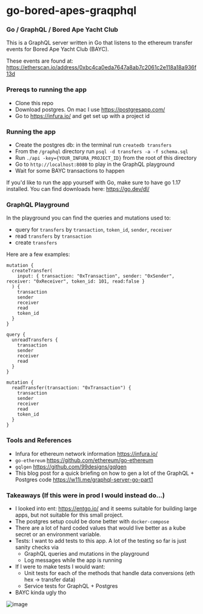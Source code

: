 # go-bored-apes-graqphql

### Go / GraphQL / Bored Ape Yacht Club

This is a GraphQL server written in Go that listens to the ethereum transfer events for Bored Ape Yacht Club (BAYC).

These events are found at:
https://etherscan.io/address/0xbc4ca0eda7647a8ab7c2061c2e118a18a936f13d

### Prereqs to running the app
* Clone this repo
* Download postgres. On mac I use https://postgresapp.com/
* Go to https://infura.io/ and get set up with a project id

### Running the app
* Create the postgres db: in the terminal run `createdb transfers`
* From the `/graphql` directory run `psql -d transfers -a -f schema.sql`
* Run `./api -key={YOUR_INFURA_PROJECT_ID}` from the root of this directory
* Go to `http://localhost:8080` to play in the GraphQL playground
* Wait for some BAYC transactions to happen

If you'd like to run the app yourself with Go, make sure to have go 1.17 installed.
You can find downloads here: https://go.dev/dl/

### GraphQL Playground
In the playground you can find the queries and mutations used to:
* query for `transfers` by `transaction`, `token_id`, `sender`, `receiver`
* read `transfers` by `transaction` 
* create `transfers`

Here are a few examples:
```
mutation {
  createTransfer(
    input: { transaction: "0xTransaction", sender: "0xSender", receiver: "0xReceiver", token_id: 101, read:false }
  ) {
    transaction
    sender
    receiver
    read
    token_id
  }
}
```

```
query {
  unreadTransfers {
    transaction
    sender
    receiver
    read
  }
}
```

```
mutation {
  readTransfer(transaction: "0xTransaction") {
    transaction
    sender
    receiver
    read
    token_id
  }
}
```

### Tools and References
* Infura for ethereum network information https://infura.io/
* `go-ethereum` https://github.com/ethereum/go-ethereum
* `gqlgen` https://github.com/99designs/gqlgen
* This blog post for a quick briefing on how to gen a lot of the GraphQL + Postgres code https://w11i.me/graphql-server-go-part1


### Takeaways (If this were in prod I would instead do...)
* I looked into ent: https://entgo.io/ and it seems suitable for building large apps, but not suitable for this small project.
* The postgres setup could be done better with `docker-compose`
* There are a lot of hard coded values that would live better as a kube secret or an environment variable.
* Tests: I want to add tests to this app. A lot of the testing so far is just sanity checks via
  * GraphQL queries and mutations in the playground
  * Log messages while the app is running
* If I were to make tests I would want:
  * Unit tests for each of the methods that handle data conversions (eth hex -> transfer data)
  * Service tests for GraphQL + Postgres
* BAYC kinda ugly tho

![image](https://user-images.githubusercontent.com/38268139/155456881-fc5d954e-80b6-4ed1-9e1e-c1d3cd7d17ca.png)
